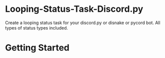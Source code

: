 # Looping-Status-Task-Discord.py
Create a looping status task for your discord.py or disnake or pycord bot. All types of status types included.

# Getting Started
